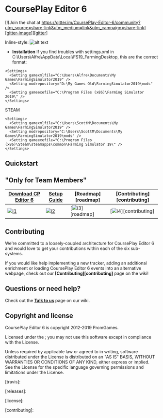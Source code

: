 # CoursePlay Editor 6

[![Join the chat at https://gitter.im/CoursePlay-Editor-6/community?utm_source=share-link&utm_medium=link&utm_campaign=share-link][gitter-image]][gitter]

Inline-style: 
![alt text](https://github.com/CourseplayPathEditor/CoursePlay-Editor-6/blob/gh-pages/images/Screen%20detail.PNG "CP Editor 6")



* **Installation**
If you find troubles with settings.xml in C:\Users\Alfre\AppData\Local\FS19_FarmingDesktop, this are the correct format:

```DVD or GIANTS DOWNLOAD
<Settings>
  <Setting gamexmlfile="C:\Users\Alfre\Documents\My Games\FarmingSimulator2019" />
  <Setting modrepository="D:\My Games Old\FarmingSimulator2019\mods" />
  <Setting gameexefile="C:\Program Files (x86)\Farming Simulator 2019\" />
</Settings>
```
STEAM
```
<Settings>
  <Setting gamexmlfile="C:\Users\ScottM\Documents\My Games\FarmingSimulator2019" />
  <Setting modrepository="C:\Users\ScottM\Documents\My Games\FarmingSimulator2019\mods" />
  <Setting gameexefile="C:\Program Files (x86)\Steam\steamapps\common\Farming Simulator 19\" />
</Settings>
```

## Quickstart


## "Only for Team Members"

| **[Download CP Editor 6][techdocs]**     | **[Setup Guide][setup]**     | **[Roadmap][roadmap]**           | **[Contributing][contributing]**           |
|-------------------------------------|-------------------------------|-----------------------------------|---------------------------------------------|
| [![i1][techdocs-image]][techdocs] | [![i2][setup-image]][setup] | [![i3][roadmap-image]][roadmap] | [![i4][contributing-image]][contributing] |

## Contributing

We're committed to a loosely-coupled architecture for CoursePlay Editor 6 and would love to get your contributions within each of the six sub-systems.

If you would like help implementing a new tracker, adding an additional enrichment or loading CoursePlay Editor 6 events into an alternative webpage, check out our **[Contributing][contributing]** page on the wiki!

## Questions or need help?

Check out the **[Talk to us][talk-to-us]** page on our wiki.

## Copyright and license

CoursePlay Editor 6 is copyright 2012-2019 PromGames.

Licensed under the ;
you may not use this software except in compliance with the License.

Unless required by applicable law or agreed to in writing, software
distributed under the License is distributed on an "AS IS" BASIS,
WITHOUT WARRANTIES OR CONDITIONS OF ANY KIND, either express or implied.
See the License for the specific language governing permissions and
limitations under the License.

[travis-image]: https://travis-ci.org/snowplow/snowplow.png?branch=master
[travis]: 

[release-image]: https://img.shields.io/badge/release-112_Baalbek-orange.svg?style=flat
[releases]: 

[license-image]: http://img.shields.io/badge/license-Apache--2-blue.svg?style=flat
[license]: 

[gitter-image]: https://badges.gitter.im/snowplow/snowplow.svg
[gitter]: https://gitter.im/CoursePlay-Editor-6/?utm_source=badge&utm_medium=badge&utm_campaign=pr-badge&utm_content=badge

[website]: 
[wiki]: 
[architecture-image]: 
[architecture-doc]: 
[talk-to-us]: 
[contributing]: 

[setup]: 
[tech-docs]: 
[tracker-protocol]: 
[collector-logs]: 
[data-structure]: 
[looker]: 

[techdocs-image]: https://d3i6fms1cm1j0i.cloudfront.net/github/images/techdocs.png
[setup-image]: https://d3i6fms1cm1j0i.cloudfront.net/github/images/setup.png
[roadmap-image]: https://d3i6fms1cm1j0i.cloudfront.net/github/images/roadmap.png
[contributing-image]: https://d3i6fms1cm1j0i.cloudfront.net/github/images/contributing.png

[techdocs]: https://github.com/orgs/CourseplayPathEditor/teams/courseplay-editor-6-wip
[setup]: 
[roadmap]: 
[contributing]: 


